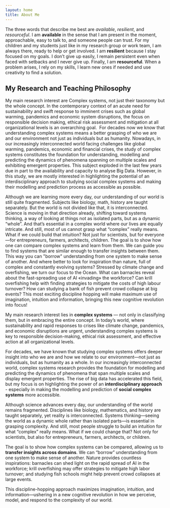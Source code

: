 ```yaml
---
layout: home
title: About Me
---
```


The three words that describe me best are *available*, *resilient*, and *resourceful*. I am **available** in the sense that I am present in the moment, approachable, easy to talk to, and someone people can trust. For my children and my students just like in my research group or work team, I am always there, ready to help or get involved. I am **resilient** because I stay focused on my goals. I don’t give up easily, I remain persistent even when faced with setbacks and I never give up. Finally, I am **resourceful**. When a problem arises, I rely on my skills, I learn new ones if needed and use creativity to find a solution.  

## My Research and Teaching Philosophy 
My main research interest are Complex systems, not just their taxonomy but the whole concept. 
In the contemporary context of an acute need for sustainability and swift response to imminent crises such as global warming, pandemics and economic system disruptions, the focus on responsible decision making, ethical risk assessment and mitigation at all organizational levels is an overarching goal. 
For decades now we know that understanding complex systems means a better grasping of who we are and our environment not just as individuals but as  humanity. Nowadays, in our increasingly interconnected world facing challenges like global warming, pandemics, economic and financial crises, the study of complex systems constitutes the foundation for understanding, modelling and predicting the dynamics of phenomena spanning on multiple scales and exhibiting emergent properties. This subject exploded in the last few years due in part to the availability and capacity to analyse Big  Data. However, in this study, we are mostly interested in highlighting the potential of an interdisciplinary approach to studying social complex systems and making their modelling and prediction process as accessible as possible.

Although we are learning more every day, our understanding of our world is still quite fragmented. Subjects like biology, math, history are taught separately. But the world is not divided like that, it is interconnected. Science is moving in that direction already, shifting toward systems thinking, a way of looking at things not as isolated parts, but as a dynamic
“whole”. And that’s essential in a complex world where our lives are equally intricate. And still, most of us cannot grasp what “complex” really means. What if we could build that intuition? Not just for scientists, but for everyone—for entrepreneurs, farmers, architects, children. The goal is to show how one can compare complex systems and learn from them. We can guide you to find systems that are similar enough to transfer insights between them. This way you can "borrow" understanding from one system to make sense of another. And where better to look for inspiration than nature, full of complex and constantly evolving systems? Stressed by climate change and overfishing, we turn our focus to the Ocean. What can barnacles reveal about the fast-spreading use of AI «invading» the workforce? Can krill overfishing help with finding strategies to mitigate the costs of high labour turnover? How can studying a bank of fish prevent crowd collapse at big events? This most exciting discipline hopping will make maximum use of imagination, intuition and information, bringing this new cognitive revolution into focus!

My main research interest lies in **complex systems** — not only in classifying them, but in embracing the entire concept. In today’s world, where sustainability and rapid responses to crises like climate change, pandemics, and economic disruptions are urgent, understanding complex systems is key to responsible decision-making, ethical risk assessment, and effective action at all organizational levels.

For decades, we have known that studying complex systems offers deeper insight into who we are and how we relate to our environment—not just as individuals, but as humanity as a whole. In our increasingly interconnected world, complex systems research provides the foundation for modelling and predicting the dynamics of phenomena that span multiple scales and display emergent properties. The rise of big data has accelerated this field, but my focus is on highlighting the power of an **interdisciplinary approach** - especially in making the modelling and prediction of **social complex systems** more accessible.

Although science advances every day, our understanding of the world remains fragmented. Disciplines like biology, mathematics, and history are taught separately, yet reality is interconnected. Systems thinking—seeing the world as a dynamic whole rather than isolated parts—is essential in grasping complexity. And still, most people struggle to build an intuition for what “complex” really means. What if we could change that? Not only for scientists, but also for entrepreneurs, farmers, architects, or children.

The goal is to show how complex systems can be compared, allowing us to **transfer insights across domains**. We can “borrow” understanding from one system to make sense of another. Nature provides countless inspirations: barnacles can shed light on the rapid spread of AI in the workforce; krill overfishing may offer strategies to mitigate high labor turnover; and studying fish schools might help prevent crowd collapses at large events.

This discipline-hopping approach maximizes imagination, intuition, and information—ushering in a new cognitive revolution in how we perceive, model, and respond to the complexity of our world.
